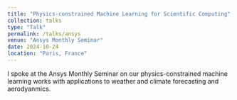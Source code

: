 ```yaml
---
title: "Physics-constrained Machine Learning for Scientific Computing"
collection: talks
type: "Talk"
permalink: /talks/ansys
venue: "Ansys Monthly Seminar"
date: 2024-10-24
location: "Paris, France"
---
```


I spoke at the Ansys Monthly Seminar on our physics-constrained machine learning works with applications to weather and climate forecasting and aerodyanmics.
